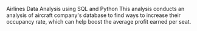 Airlines Data Analysis using SQL and Python
This analysis conducts an analysis of aircraft company's database to find ways to increase their occupancy rate, which can help boost the average profit earned per seat.
